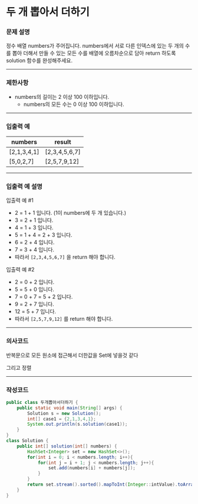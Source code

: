 # 두 개 뽑아서 더하기

### **문제 설명**

정수 배열 numbers가 주어집니다. numbers에서 서로 다른 인덱스에 있는 두 개의 수를 뽑아 더해서 만들 수 있는 모든 수를 배열에 오름차순으로 담아 return 하도록 solution 함수를 완성해주세요.

---

### 제한사항

- numbers의 길이는 2 이상 100 이하입니다.
    - numbers의 모든 수는 0 이상 100 이하입니다.

---

### 입출력 예

| numbers | result |
| --- | --- |
| [2,1,3,4,1] | [2,3,4,5,6,7] |
| [5,0,2,7] | [2,5,7,9,12] |

---

### 입출력 예 설명

입출력 예 #1

- 2 = 1 + 1 입니다. (1이 numbers에 두 개 있습니다.)
- 3 = 2 + 1 입니다.
- 4 = 1 + 3 입니다.
- 5 = 1 + 4 = 2 + 3 입니다.
- 6 = 2 + 4 입니다.
- 7 = 3 + 4 입니다.
- 따라서 `[2,3,4,5,6,7]` 을 return 해야 합니다.

입출력 예 #2

- 2 = 0 + 2 입니다.
- 5 = 5 + 0 입니다.
- 7 = 0 + 7 = 5 + 2 입니다.
- 9 = 2 + 7 입니다.
- 12 = 5 + 7 입니다.
- 따라서 `[2,5,7,9,12]` 를 return 해야 합니다.

---

### 의사코드

 반복문으로 모든 원소에 접근해서 더한값을 Set에 넣을것 같다

그리고 정렬

---

### 작성코드

```java
public class 두개뽑아서더하기 {
    public static void main(String[] args) {
        Solution s = new Solution();
        int[] case1 = {2,1,3,4,1};
        System.out.println(s.solution(case1));
    }
}
class Solution {
    public int[] solution(int[] numbers) {
        HashSet<Integer> set = new HashSet<>();
        for(int i = 0; i < numbers.length; i++){
            for(int j = i + 1; j < numbers.length; j++){
                set.add(numbers[i] + numbers[j]);
            }
        }
        return set.stream().sorted().mapToInt(Integer::intValue).toArray();
    }
}

```